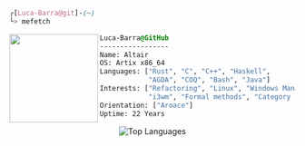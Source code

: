 

```css
┌[Luca-Barra@git]-(~)
└> mefetch
```
 

<div style="display:block;text-align:left"><img align="left" src="https://artixlinux.org/img/artix-logo.png" border="0" style="width:156px;">
  
  ```css
  Luca-Barra@GitHub
  -----------------
  Name: Altair
  OS: Artix x86_64
  Languages: ["Rust", "C", "C++", "Haskell",
              "AGDA", "COQ", "Bash", "Java"]
  Interests: ["Refactoring", "Linux", "Windows Manager",
              "i3wm", "Formal methods", "Category theory"]  
Orientation: ["Aroace"]
Uptime: 22 Years
  ```
</div>
<p align="center">
  <img src="https://github-readme-stats.vercel.app/api/top-langs/?username=Luca-Barra&layout=compact&theme=tokyonight&exclude_repo=LaTeX,AGDA,linux,.dotfiles,i3-dotfiles" alt="Top Languages" />
</p>




